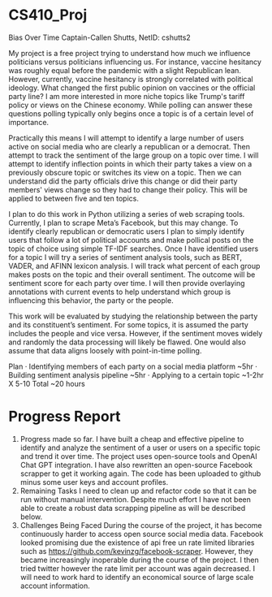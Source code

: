 # CS410_Proj

Bias Over Time 
Captain-Callen Shutts, NetID: cshutts2
 
My project is a free project trying to understand how much we influence politicians versus politicians influencing us. For instance, vaccine hesitancy was roughly equal before the pandemic with a slight Republican lean. However, currently, vaccine hesitancy is strongly correlated with political ideology. What changed the first public opinion on vaccines or the official party line? I am more interested in more niche topics like Trump's tariff policy or views on the Chinese economy. While polling can answer these questions polling typically only begins once a topic is of a certain level of importance. 
 
Practically this means I will attempt to identify a large number of users active on social media who are clearly a republican or a democrat. Then attempt to track the sentiment of the large group on a topic over time. I will attempt to identify inflection points in which their party takes a view on a previously obscure topic or switches its view on a topic. Then we can understand did the party officials drive this change or did their party members' views change so they had to change their policy. This will be applied to between five and ten topics.
 
I plan to do this work in Python utilizing a series of web scraping tools. Currently, I plan to scrape Meta’s Facebook, but this may change. To identify clearly republican or democratic users I plan to simply identify users that follow a lot of political accounts and make pollical posts on the topic of choice using simple TF-IDF searches. Once I have identified users for a topic I will try a series of sentiment analysis tools, such as BERT, VADER, and AFINN lexicon analysis. I will track what percent of each group makes posts on the topic and their overall sentiment. The outcome will be sentiment score for each party over time. I will then provide overlaying annotations with current events to help understand which group is influencing this behavior, the party or the people. 
 
This work will be evaluated by studying the relationship between the party and its constituent’s sentiment. For some topics, it is assumed the party includes the people and vice versa. However, if the sentiment moves widely and randomly the data processing will likely be flawed. One would also assume that data aligns loosely with point-in-time polling. 
 
Plan
· Identifying members of each party on a social media platform ~5hr
· Building sentiment analysis pipeline ~5hr
· Applying to a certain topic ~1-2hr X 5-10
Total ~20 hours

# Progress Report 
1)	Progress made so far.
I have built a cheap and effective pipeline to identify and analyze the sentiment of a user or users on a specific topic and trend it over time. The project uses open-source tools and OpenAI Chat GPT integration. I have also rewritten an open-source Facebook scrapper to get it working again. The code has been uploaded to github minus some user keys and account profiles. 
2)	Remaining Tasks
I need to clean up and refactor code so that it can be run without manual intervention. Despite much effort I have not been able to create a robust data scrapping pipeline as will be described below. 
3)	Challenges Being Faced
During the course of the project, it has become continuously harder to access open source social media data. Facebook looked promising due the existence of api free un rate limited libraries such as https://github.com/kevinzg/facebook-scraper. However, they became increasingly inoperable during the course of the project. I then tried twitter however the rate limit per account was again decreased. I will need to work hard to identify an economical source of large scale account information. 
